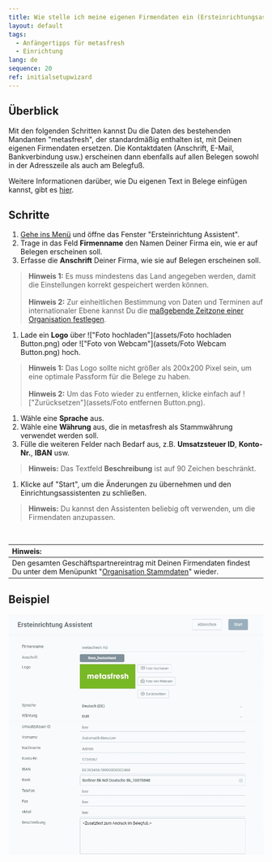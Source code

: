 ```yaml
---
title: Wie stelle ich meine eigenen Firmendaten ein (Ersteinrichtungsassistent)?
layout: default
tags:
  - Anfängertipps für metasfresh
  - Einrichtung
lang: de
sequence: 20
ref: initialsetupwizard
---
```


## Überblick
Mit den folgenden Schritten kannst Du die Daten des bestehenden Mandanten "metasfresh", der standardmäßig enthalten ist, mit Deinen eigenen Firmendaten ersetzen. Die Kontaktdaten (Anschrift, E-Mail, Bankverbindung usw.) erscheinen dann ebenfalls auf allen Belegen sowohl in der Adresszeile als auch am Belegfuß.

Weitere Informationen darüber, wie Du eigenen Text in Belege einfügen kannst, gibt es [hier](Text_auf_Belege_drucken-allgemein).

## Schritte
1. [Gehe ins Menü](Menu) und öffne das Fenster "Ersteinrichtung Assistent".
1. Trage in das Feld **Firmenname** den Namen Deiner Firma ein, wie er auf Belegen erscheinen soll.
1. Erfasse die **Anschrift** Deiner Firma, wie sie auf Belegen erscheinen soll.
 >**Hinweis 1:** Es muss mindestens das Land angegeben werden, damit die Einstellungen korrekt gespeichert werden können.<br><br>
 >**Hinweis 2:** Zur einheitlichen Bestimmung von Daten und Terminen auf internationaler Ebene kannst Du die [maßgebende Zeitzone einer Organisation festlegen](Org_Zeitzone_einstellen).

1. Lade ein **Logo** über !["Foto hochladen"](assets/Foto hochladen Button.png) oder !["Foto von Webcam"](assets/Foto Webcam Button.png) hoch.
 >**Hinweis 1:** Das Logo sollte nicht größer als 200x200 Pixel sein, um eine optimale Passform für die Belege zu haben.<br><br>
 >**Hinweis 2:** Um das Foto wieder zu entfernen, klicke einfach auf !["Zurücksetzen"](assets/Foto entfernen Button.png).

1. Wähle eine **Sprache** aus.
1. Wähle eine **Währung** aus, die in metasfresh als Stammwährung verwendet werden soll.
1. Fülle die weiteren Felder nach Bedarf aus, z.B. **Umsatzsteuer ID**, **Konto-Nr.**, **IBAN** usw.
 >**Hinweis:** Das Textfeld **Beschreibung** ist auf 90 Zeichen beschränkt.

1. Klicke auf "Start", um die Änderungen zu übernehmen und den Einrichtungsassistenten zu schließen.
 >**Hinweis:** Du kannst den Assistenten beliebig oft verwenden, um die Firmendaten anzupassen.

<br>

| **Hinweis:** |
| :--- |
| Den gesamten Geschäftspartnereintrag mit Deinen Firmendaten findest Du unter dem Menüpunkt "[Organisation Stammdaten](Menu)" wieder. |

## Beispiel
![](assets/Ersteinrichtungsassistent.png)
